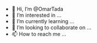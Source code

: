 - 👋 Hi, I’m @OmarTada
- 👀 I’m interested in ...
- 🌱 I’m currently learning ...
- 💞️ I’m looking to collaborate on ...
- 📫 How to reach me ...

<!---
OmarTada/OmarTada is a ✨ special ✨ repository because its `README.md` (this file) appears on your GitHub profile.
You can click the Preview link to take a look at your changes.
--->
